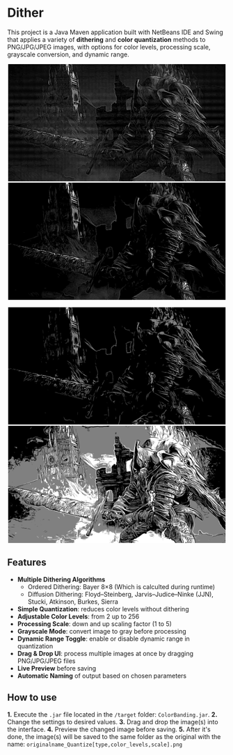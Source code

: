 # Dither

This project is a Java Maven application built with NetBeans IDE and Swing that applies a variety of **dithering** and **color quantization** methods to PNG/JPG/JPEG images, with options for color levels, processing scale, grayscale conversion, and dynamic range.

<p align="center">
  <img src="examples/ds3_gael_original_bayer.png" width="500" alt="Example Bayer 8×8">
  <img src="examples/ds3_gael_original_Atkinson.png" width="500" alt="Example Atkinson">
</p>
<p align="center">
  <img src="examples/ds3_gael_simple_norange.png" width="500" alt="Example Simple no Range">
  <img src="examples/ds3_gael_simple_withrange.png" width="500" alt="Example Simple with Range">
</p>

## Features

- **Multiple Dithering Algorithms**
  - Ordered Dithering: Bayer 8×8 (Which is calculted during runtime)
  - Diffusion Dithering: Floyd–Steinberg, Jarvis–Judice–Ninke (JJN), Stucki, Atkinson, Burkes, Sierra
- **Simple Quantization**: reduces color levels without dithering
- **Adjustable Color Levels**: from 2 up to 256
- **Processing Scale**: down and up scaling factor (1 to 5)
- **Grayscale Mode**: convert image to gray before processing
- **Dynamic Range Toggle**: enable or disable dynamic range in quantization
- **Drag & Drop UI**: process multiple images at once by dragging PNG/JPG/JPEG files
- **Live Preview** before saving
- **Automatic Naming** of output based on chosen parameters

## **How to use**

**1.** Execute the `.jar` file located in the `/target` folder: `ColorBanding.jar`.
**2.** Change the settings to desired values.
**3.** Drag and drop the image(s) into the interface.
**4.** Preview the changed image before saving.
**5.** After it's done, the image(s) will be saved to the same folder as the original with the name: `originalname_Quantize[type,color_levels,scale].png`
